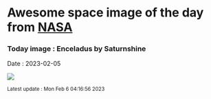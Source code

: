 
# Awesome space image of the day from [NASA](https://api.nasa.gov/)

### Today image : Enceladus by Saturnshine
Date : 2023-02-05

![](https://apod.nasa.gov/apod/image/2302/enceladus12_cassini_960.jpg)

<small>Latest update : Mon Feb  6 04:16:56 2023</small>
        